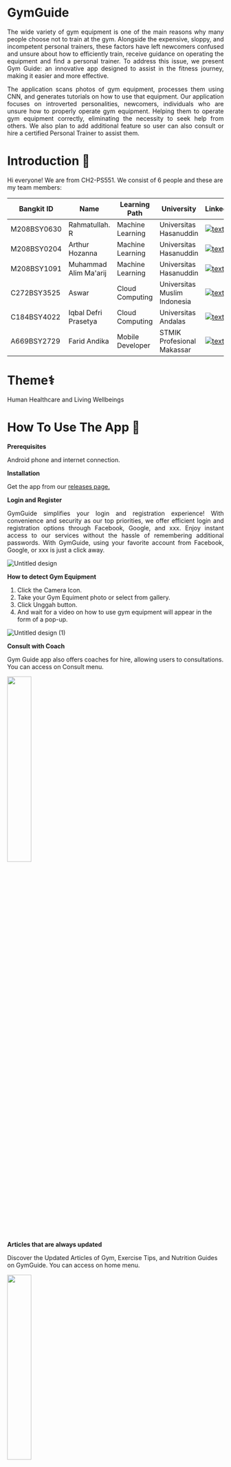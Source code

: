 # GymGuide

<p align="justify">     The wide variety of gym equipment is one of the main reasons why many people choose not to train at the gym. Alongside the expensive, sloppy, and incompetent personal trainers, these factors have left newcomers confused and unsure about how to efficiently train, receive guidance on operating the equipment and find a personal trainer. To address this issue, we present Gym Guide: an innovative app designed to assist in the fitness journey, making it easier and more effective.  </p>

<p align="justify"> The application scans photos of gym equipment, processes them using CNN, and generates tutorials on how to use that equipment. Our application focuses on introverted personalities, newcomers, individuals who are unsure how to properly operate gym equipment. Helping them to operate gym equipment correctly, eliminating the necessity to seek help from others. We also plan to add additional feature so user can also consult or hire a certified Personal Trainer to assist them. </p>

# Introduction 👋

Hi everyone! We are from CH2-PS551. We consist of 6 people and these are my team members:

| Bangkit ID | Name | Learning Path | University |LinkedIn |
| ---      | ---       | ---       | ---       | ---       |
| M208BSY0630 | Rahmatullah. R | Machine Learning | Universitas Hasanuddin | [![text](https://img.shields.io/badge/LinkedIn-0077B5?style=for-the-badge&logo=linkedin&logoColor=white)](https://www.linkedin.com/in/rahmatullah-r-a250b5192/) |
| M208BSY0204 | Arthur Hozanna | Machine Learning | Universitas Hasanuddin | [![text](https://img.shields.io/badge/LinkedIn-0077B5?style=for-the-badge&logo=linkedin&logoColor=white)](https://www.linkedin.com/in/arthur-hozanna-1ba67a202/) |
| M208BSY1091  | Muhammad Alim Ma'arij | Machine Learning | Universitas Hasanuddin | [![text](https://img.shields.io/badge/LinkedIn-0077B5?style=for-the-badge&logo=linkedin&logoColor=white)](https://www.linkedin.com/in/muhammad-alim-ma-arij-03125b245/) |
| C272BSY3525  | Aswar | Cloud Computing | Universitas Muslim Indonesia | [![text](https://img.shields.io/badge/LinkedIn-0077B5?style=for-the-badge&logo=linkedin&logoColor=white)](https://www.linkedin.com/in/aswar-ar/) |
| C184BSY4022  | Iqbal Defri Prasetya | Cloud Computing | Universitas Andalas | [![text](https://img.shields.io/badge/LinkedIn-0077B5?style=for-the-badge&logo=linkedin&logoColor=white)](https://www.linkedin.com/in/iqbal-defri-prasetya-24a746128/) |
| A669BSY2729  | Farid Andika | Mobile Developer |  STMIK Profesional Makassar | [![text](https://img.shields.io/badge/LinkedIn-0077B5?style=for-the-badge&logo=linkedin&logoColor=white)](https://www.linkedin.com/in/faridandika/) |

# Theme⚕️
Human Healthcare and Living Wellbeings

# How To Use The App 📱
**Prerequisites**

Android phone and internet connection.

**Installation**

Get the app from our [releases page.](https://pages.github.com/)

**Login and Register**

<p align="justify"> GymGuide simplifies your login and registration experience! With convenience and security as our top priorities, we offer efficient login and registration options through Facebook, Google, and xxx. Enjoy instant access to our services without the hassle of remembering additional passwords. With GymGuide, using your favorite account from Facebook, Google, or xxx is just a click away. </p>

![Untitled design](https://github.com/GymGuide/.github/assets/90093341/3303b7fa-b8ff-47a4-b132-74182f67081a)

**How to detect Gym Equipment**

1. Click the Camera Icon.
2. Take your Gym Equiment photo or select from gallery.
3. Click Unggah button.
4. And wait for a video on how to use gym equipment will appear in the form of a pop-up.

![Untitled design (1)](https://github.com/GymGuide/.github/assets/90093341/e6073dab-d26e-4884-959f-20ab71d1ea04)

**Consult with Coach**

Gym Guide app also offers coaches for hire, allowing users to consultations. You can access on Consult menu.

<img src="https://github.com/GymGuide/.github/assets/90093341/3e47023c-375f-4522-9534-48528205d62e" width=33.2% height=33.2%>

<p> </p>

**Articles that are always updated**

Discover the Updated Articles of Gym, Exercise Tips, and Nutrition Guides on GymGuide. You can access on home menu.

<img src="https://github.com/GymGuide/.github/assets/90093341/ee95237b-4f85-490e-875c-9fa3203e701b" width=33.2% height=33.2%>

<p> </p>

**Exercise List**

<p align="justify"> GymGuide provides daily workouts that can be accessed and followed by users of all levels of physical condition. Each exercise is accompanied by clear instructions and a video guide to ensure users perform the movements correctly. You can access on Discover menu. </p>

<img src="https://github.com/GymGuide/.github/assets/90093341/45174aca-28e7-407f-a529-82575fd16c96" width=33.2% height=33.2%>

# Technical Details
-
